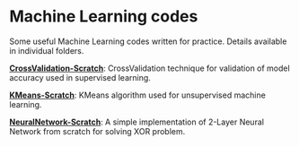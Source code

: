 # Machine Learning codes  

Some useful Machine Learning codes written for practice. Details available in individual folders.  

**[CrossValidation-Scratch](https://github.com/ishmukul/MachineLearning/tree/master/CrossValidation-Scratch)**: CrossValidation technique for validation of model accuracy used in supervised learning.  

**[KMeans-Scratch](https://github.com/ishmukul/MachineLearning/tree/master/KMeans-Scratch)**: KMeans algorithm used for unsupervised machine learning.    

**[NeuralNetwork-Scratch](https://github.com/ishmukul/MachineLearning/tree/master/NeuralNetwork-Scratch)**: A simple implementation of 2-Layer Neural Network from scratch for solving XOR problem.  

